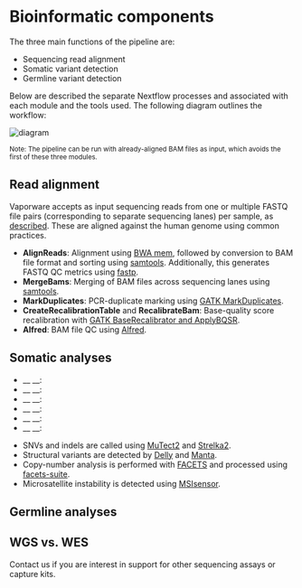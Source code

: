 # Bioinformatic components
The three main functions of the pipeline are:
- Sequencing read alignment
- Somatic variant detection
- Germline variant detection

Below are described the separate Nextflow processes and associated with each module and the tools used. The following diagram outlines the workflow:

![diagram](./pipeline-flowchart.png)

<small>Note: The pipeline can be run with already-aligned BAM files as input, which avoids the first of these three modules.</small>

## Read alignment
Vaporware accepts as input sequencing reads from one or multiple FASTQ file pairs (corresponding to separate sequencing lanes) per sample, as [described](run-pipeline.md#the-mapping-file). These are aligned against the human genome using common practices.
* __AlignReads__: Alignment using [BWA mem](http://bio-bwa.sourceforge.net/), followed by conversion to BAM file format and sorting using [samtools](https://samtools.github.io). Additionally, this generates FASTQ QC metrics using [fastp](https://github.com/OpenGene/fastp).
* __MergeBams__: Merging of BAM files across sequencing lanes using [samtools](https://samtools.github.io).
* __MarkDuplicates__: PCR-duplicate marking using [GATK MarkDuplicates](https://software.broadinstitute.org/gatk).
* __CreateRecalibrationTable__ and __RecalibrateBam__: Base-quality score recalibration with [GATK BaseRecalibrator and ApplyBQSR](https://software.broadinstitute.org/gatk/).
* __Alfred__: BAM file QC using [Alfred](https://github.com/tobiasrausch/alfred).

## Somatic analyses
* __ __:
* __ __:
* __ __:
* __ __:
* __ __:
* __ __:


- SNVs and indels are called using [MuTect2](https://software.broadinstitute.org/gatk/documentation/tooldocs/4.beta.4/org_broadinstitute_hellbender_tools_walkers_mutect_Mutect2.php) and [Strelka2](https://github.com/Illumina/strelka).
- Structural variants are detected by [Delly](https://github.com/dellytools/delly) and [Manta](https://github.com/Illumina/manta).
- Copy-number analysis is performed with [FACETS](https://github.com/mskcc/facets) and processed using [facets-suite](https://github.com/mskcc/facets-suite).
- Microsatellite instability is detected using [MSIsensor](https://github.com/ding-lab/msisensor).

## Germline analyses

## WGS vs. WES

Contact us if you are interest in support for other sequencing assays or capture kits.